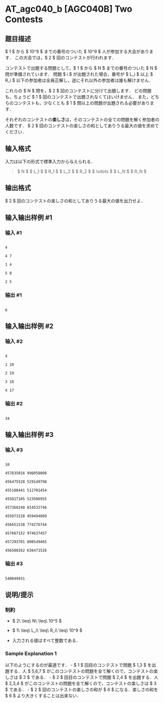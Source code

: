 # AT_agc040_b [AGC040B] Two Contests

## 题目描述

[problemUrl]: https://atcoder.jp/contests/agc040/tasks/agc040_b

$ 1 $ から $ 10^9 $ までの番号のついた $ 10^9 $ 人が参加する大会があります． この大会では，$ 2 $ 回のコンテストが行われます．

コンテストで出題する問題として，$ 1 $ から $ N $ までの番号のついた $ N $ 問が準備されています． 問題 $ i $ が出題された場合，番号が $ L_i $ 以上 $ R_i $ 以下の参加者は全員正解し，逆にそれ以外の参加者は誰も解けません．

これらの $ N $ 問を，$ 2 $ 回のコンテストに分けて出題します． どの問題も，ちょうど $ 1 $ 回のコンテストで出題されなくてはいけません． また，どちらのコンテストも，少なくとも $ 1 $ 問以上の問題が出題される必要があります．

それぞれのコンテストの**楽しさ**は，そのコンテストの全ての問題を解く参加者の人数です． $ 2 $ 回のコンテストの楽しさの和としてありうる最大の値を求めてください．

## 输入格式

入力は以下の形式で標準入力から与えられる．

> $ N $ $ L_1 $ $ R_1 $ $ L_2 $ $ R_2 $ $ \vdots $ $ L_N $ $ R_N $

## 输出格式

$ 2 $ 回のコンテストの楽しさの和としてありうる最大の値を出力せよ．

## 输入输出样例 #1

### 输入 #1

```
4
4 7
1 4
5 8
2 5
```

### 输出 #1

```
6
```

## 输入输出样例 #2

### 输入 #2

```
4
1 20
2 19
3 18
4 17
```

### 输出 #2

```
34
```

## 输入输出样例 #3

### 输入 #3

```
10
457835016 996058008
456475528 529149798
455108441 512701454
455817105 523506955
457368248 814532746
455073228 459494089
456651538 774276744
457667152 974637457
457293701 800549465
456580262 636471526
```

### 输出 #3

```
540049931
```

## 说明/提示

### 制約

- $ 2\ \leq\ N\ \leq\ 10^5 $
- $ 1\ \leq\ L_i\ \leq\ R_i\ \leq\ 10^9 $
- 入力される値はすべて整数である．

### Sample Explanation 1

以下のようにするのが最適です． - $ 1 $ 回目のコンテストで問題 $ 1,3 $ を出題する．人 $ 5,6,7 $ がこのコンテストの問題を全て解くので，コンテストの楽しさは $ 3 $ である． - $ 2 $ 回目のコンテストで問題 $ 2,4 $ を出題する．人 $ 2,3,4 $ がこのコンテストの問題を全て解くので，コンテストの楽しさは $ 3 $ である． - $ 2 $ 回のコンテストの楽しさの和が $ 6 $ になる．楽しさの和を $ 6 $ より大きくすることは出来ない．